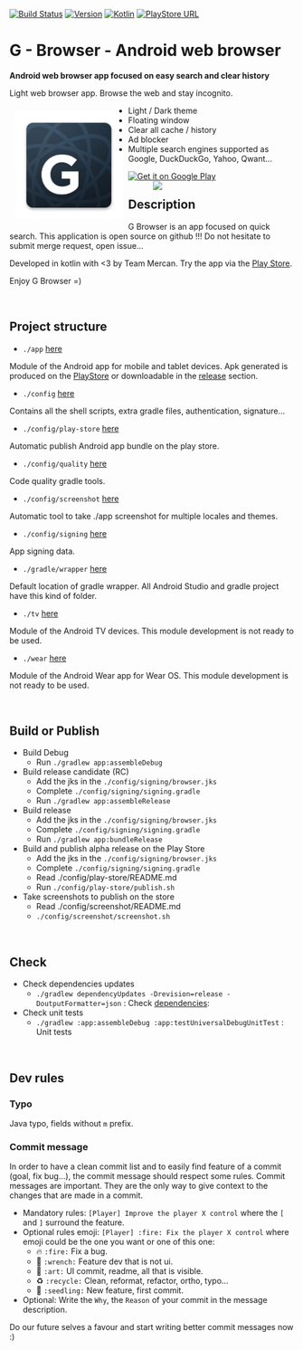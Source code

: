 [![Build Status](https://travis-ci.com/Mercandj/browser.svg?branch=master)](https://travis-ci.com/Mercandj/browser)
[![Version](https://img.shields.io/badge/version-1.00.25-607D8B.svg?style=flat-square&label=version)](https://github.com/Mercandj/browser/releases/tag/1.00.25)
[![Kotlin](https://img.shields.io/badge/kotlin-1.3.20-f5801e.svg?style=flat-square)](http://kotlinlang.org) 
[![PlayStore URL](https://img.shields.io/badge/play%20store-team%20mercan-1DA1F2.svg?style=flat-square&logo=android)](https://play.google.com/store/apps/details?id=com.mercandalli.android.browser)

# G - Browser - Android web browser
**Android web browser app focused on easy search and clear history**

Light web browser app. Browse the web and stay incognito.

<a href='https://play.google.com/store/apps/details?id=com.mercandalli.android.browser'>
    <img 
        src="app/src/main/res/icon/mipmap-xxxhdpi/ic_launcher.png"
        align="left"
        width="190"
        hspace="10"
        vspace="10" />
</a>

* Light / Dark theme
* Floating window
* Clear all cache / history
* Ad blocker
* Multiple search engines supported as Google, DuckDuckGo, Yahoo, Qwant...

<a href='https://play.google.com/store/apps/details?id=com.mercandalli.android.browser&pcampaignid=MKT-Other-global-all-co-prtnr-py-PartBadge-Mar2515-1'>
    <img 
        alt='Get it on Google Play' 
        src='https://play.google.com/intl/en_us/badges/images/generic/en_badge_web_generic.png'
        height="80" />
</a>

<br/>

<a margin="20px 0 20px 40px" href="https://play.google.com/store/apps/details?id=com.mercandalli.android.browser">
	<img 
	    src="https://raw.github.com/Mercandj/browser/master/config/screenshot/android_web_browser_mercandalli.png" 
	    align="right"
	    width="250" />
</a>


## Description

G Browser is an app focused on quick search.
This application is open source on github !!!
Do not hesitate to submit merge request, open issue...

Developed in kotlin with <3 by Team Mercan.
Try the app via the [Play Store](https://play.google.com/store/apps/details?id=com.mercandalli.android.browser).

Enjoy G Browser =)

<br/>

## Project structure

- `./app` [here](./app)

Module of the Android app for mobile and tablet devices.
Apk generated is produced on the 
[PlayStore](https://play.google.com/store/apps/details?id=com.mercandalli.android.browser) or 
downloadable in the [release](https://github.com/Mercandj/browser/releases) section.

- `./config` [here](./config)

Contains all the shell scripts, extra gradle files, authentication, signature...

- `./config/play-store` [here](./config/play-store)

Automatic publish Android app bundle on the play store.

- `./config/quality` [here](./config/quality)

Code quality gradle tools.

- `./config/screenshot` [here](./config/screenshot)

Automatic tool to take ./app screenshot for multiple locales and themes.

- `./config/signing` [here](./config/signing)

App signing data.

- `./gradle/wrapper` [here](./gradle/wrapper)

Default location of gradle wrapper. All Android Studio and gradle project have this kind of folder.

- `./tv` [here](./tv)

Module of the Android TV devices.
This module development is not ready to be used.

- `./wear` [here](./wear)

Module of the Android Wear app for Wear OS.
This module development is not ready to be used.

<br/>

## Build or Publish

- Build Debug
    - Run `./gradlew app:assembleDebug`
- Build release candidate (RC)
    - Add the jks in the `./config/signing/browser.jks`
    - Complete `./config/signing/signing.gradle`
    - Run `./gradlew app:assembleRelease`
- Build release
    - Add the jks in the `./config/signing/browser.jks`
    - Complete `./config/signing/signing.gradle`
    - Run `./gradlew app:bundleRelease`
- Build and publish alpha release on the Play Store
    - Add the jks in the `./config/signing/browser.jks`
    - Complete `./config/signing/signing.gradle`
    - Read ./config/play-store/README.md
    - Run `./config/play-store/publish.sh`
- Take screenshots to publish on the store
    - Read ./config/screenshot/README.md
    - `./config/screenshot/screenshot.sh`

<br/>

## Check

- Check dependencies updates
    - ```./gradlew dependencyUpdates -Drevision=release -DoutputFormatter=json``` : Check 
    [dependencies](https://github.com/ben-manes/gradle-versions-plugin): 
- Check unit tests
    - ```./gradlew :app:assembleDebug :app:testUniversalDebugUnitTest``` : Unit tests

<br/>

## Dev rules

### Typo

Java typo, fields without `m` prefix.

### Commit message

In order to have a clean commit list and to easily find feature of a commit (goal, fix bug...), 
the commit message should respect some rules.
Commit messages are important. They are the only way to give context to the changes that are made 
in a commit.

* Mandatory rules: `[Player] Improve the player X control` where the `[` and `]` surround the 
feature.
* Optional rules emoji: `[Player] :fire: Fix the player X control` where emoji could be the one 
you want or one of this one:
    * :fire: `:fire:` Fix a bug.
    * :wrench: `:wrench:` Feature dev that is not ui.
    * :art: `:art:` UI commit, readme, all that is visible.
    * :recycle: `:recycle:` Clean, reformat, refactor, ortho, typo...
    * :seedling: `:seedling:` New feature, first commit.
* Optional: Write the `Why`, the `Reason` of your commit in the message description.

Do our future selves a favour and start writing better commit messages now :)